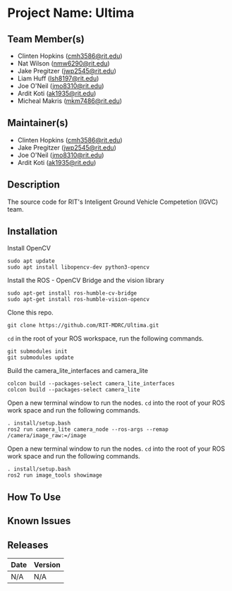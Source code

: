 # Project Name: Ultima

## Team Member(s)
- Clinten Hopkins (cmh3586@rit.edu)
- Nat Wilson (nmw6290@rit.edu)
- Jake Pregitzer (jwp2545@rit.edu)
- Liam Huff (lsh8197@rit.edu)
- Joe O'Neil (jmo8310@rit.edu)
- Ardit Koti (ak1935@rit.edu)
- Micheal Makris (mkm7486@rit.edu)

## Maintainer(s)
- Clinten Hopkins (cmh3586@rit.edu)
- Jake Pregitzer (jwp2545@rit.edu)
- Joe O'Neil (jmo8310@rit.edu)
- Ardit Koti (ak1935@rit.edu)

## Description
The source code for RIT's Inteligent Ground Vehicle Competetion (IGVC) team.

## Installation
Install OpenCV
```
sudo apt update
sudo apt install libopencv-dev python3-opencv
```
Install the ROS - OpenCV Bridge and the vision library
```
sudo apt-get install ros-humble-cv-bridge
sudo apt-get install ros-humble-vision-opencv
```
Clone this repo.
```
git clone https://github.com/RIT-MDRC/Ultima.git
```
`cd` in the root of your ROS workspace, run the following commands.  
```
git submodules init
git submodules update
```
Build the camera\_lite\_interfaces and camera\_lite
```
colcon build --packages-select camera_lite_interfaces
colcon build --packages-select camera_lite
```
Open a new terminal window to run the nodes. `cd` into the root of your ROS work
space and run the following commands.
```
. install/setup.bash
ros2 run camera_lite camera_node --ros-args --remap /camera/image_raw:=/image
```
Open a new terminal window to run the nodes. `cd` into the root of your ROS work
space and run the following commands.
```
. install/setup.bash
ros2 run image_tools showimage
```

## How To Use


## Known Issues

## Releases

|   Date   | Version |
|----------|---------|
| N/A |   N/A  |

